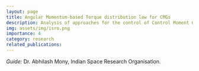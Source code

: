 ```yaml
---
layout: page
title: Angular Momentum-based Torque distribution law for CMGs
description: Analysis of approaches for the control of Control Moment Gyroscopes for avoidance of singularities, at ISRO.
img: assets/img/isro.png
importance: 4
category: research
related_publications: 
---
```

<i>Guide:</i> Dr. Abhilash Mony, Indian Space Research Organisation.